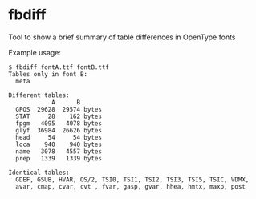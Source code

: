 # fbdiff

Tool to show a brief summary of table differences in OpenType fonts

Example usage:

	$ fbdiff fontA.ttf fontB.ttf
    Tables only in font B:
      meta

	Different tables:
	            A      B
	  GPOS  29628  29574 bytes
	  STAT     28    162 bytes
	  fpgm   4095   4078 bytes
	  glyf  36984  26626 bytes
	  head     54     54 bytes
	  loca    940    940 bytes
	  name   3078   4557 bytes
	  prep   1339   1339 bytes

    Identical tables:
      GDEF, GSUB, HVAR, OS/2, TSI0, TSI1, TSI2, TSI3, TSI5, TSIC, VDMX,
      avar, cmap, cvar, cvt , fvar, gasp, gvar, hhea, hmtx, maxp, post
